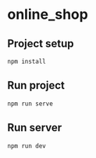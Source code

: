# online_shop

## Project setup
```
npm install
```

## Run project
```
npm run serve
```

## Run server
```
npm run dev
```
